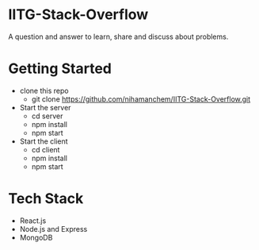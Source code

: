 # IITG-Stack-Overflow
A question and answer to learn, share and discuss about problems.

# Getting Started
* clone this repo
  * git clone https://github.com/nihamanchem/IITG-Stack-Overflow.git
* Start the server
  * cd server
  * npm install
  * npm start
* Start the client
  * cd client
  * npm install
  * npm start

# Tech Stack
* React.js
* Node.js and Express
* MongoDB

